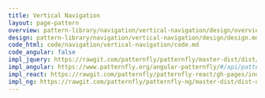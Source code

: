 ```yaml
---
title: Vertical Navigation
layout: page-pattern
overview: pattern-library/navigation/vertical-navigation/design/overview.md
design: pattern-library/navigation/vertical-navigation/design/design.md
code_html: code/navigation/vertical-navigation/code.md
code_angular: false
impl_jquery: https://rawgit.com/patternfly/patternfly/master-dist/dist/tests/vertical-navigation-with-secondary.html
impl_angular: https://www.patternfly.org/angular-patternfly/#/api/patternfly.navigation.component:pfVerticalNavigation - Basic
impl_react: https://rawgit.com/patternfly/patternfly-react/gh-pages/index.html?selectedKind=patternfly-react%2FNavigation%2FVertical%20Navigation&selectedStory=Items%20as%20JSX
impl_ng: https://rawgit.com/patternfly/patternfly-ng/master-dist/dist-demo/#/navigation
---
```

